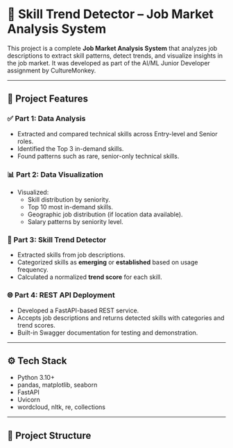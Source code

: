 # 💼 Skill Trend Detector – Job Market Analysis System

This project is a complete **Job Market Analysis System** that analyzes job descriptions to extract skill patterns, detect trends, and visualize insights in the job market. It was developed as part of the AI/ML Junior Developer assignment by CultureMonkey.

---

## 🚀 Project Features

### ✅ Part 1: Data Analysis
- Extracted and compared technical skills across Entry-level and Senior roles.
- Identified the Top 3 in-demand skills.
- Found patterns such as rare, senior-only technical skills.

### 📊 Part 2: Data Visualization
- Visualized:
  - Skill distribution by seniority.
  - Top 10 most in-demand skills.
  - Geographic job distribution (if location data available).
  - Salary patterns by seniority level.

### 🧠 Part 3: Skill Trend Detector
- Extracted skills from job descriptions.
- Categorized skills as **emerging** or **established** based on usage frequency.
- Calculated a normalized **trend score** for each skill.

### 🌐 Part 4: REST API Deployment
- Developed a FastAPI-based REST service.
- Accepts job descriptions and returns detected skills with categories and trend scores.
- Built-in Swagger documentation for testing and demonstration.

---

## ⚙️ Tech Stack

- Python 3.10+
- pandas, matplotlib, seaborn
- FastAPI
- Uvicorn
- wordcloud, nltk, re, collections

---

## 📂 Project Structure

